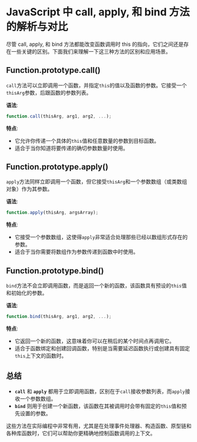 # JavaScript 中 call, apply, 和 bind 方法的解析与对比

尽管 call, apply, 和 bind 方法都能改变函数调用时 this 的指向，它们之间还是存在一些关键的区别。下面我们来理解一下这三种方法的区别和应用场景。

## Function.prototype.call()

`call`方法可以立即调用一个函数，并指定`this`的值以及函数的参数。它接受一个`thisArg`参数，后跟函数的参数列表。

**语法**:

```javascript
function.call(thisArg, arg1, arg2, ...);
```

**特点**:

-   它允许你传递一个具体的`this`值和任意数量的参数到目标函数。
-   适合于当你知道将要传递的确切参数数量时使用。

## Function.prototype.apply()

`apply`方法同样立即调用一个函数，但它接受`thisArg`和一个参数数组（或类数组对象）作为其参数。

**语法**:

```javascript
function.apply(thisArg, argsArray);
```

**特点**:

-   它接受一个参数数组，这使得`apply`非常适合处理那些已经以数组形式存在的参数。
-   适合于当你需要将数组作为参数传递到函数中时使用。

## Function.prototype.bind()

`bind`方法不会立即调用函数，而是返回一个新的函数，该函数具有预设的`this`值和初始化的参数。

**语法**:

```javascript
function.bind(thisArg, arg1, arg2, ...);
```

**特点**:

-   它返回一个新的函数，这意味着你可以在稍后的某个时间点再调用它。
-   适合于函数绑定和创建回调函数，特别是当需要延迟函数执行或创建具有固定`this`上下文的函数时。

## 总结

-   **`call`** 和 **`apply`** 都用于立即调用函数，区别在于`call`接收参数列表，而`apply`接收一个参数数组。
-   **`bind`** 则用于创建一个新函数，该函数在其被调用时会带有固定的`this`值和预先设置的参数。

这些方法在实际编程中非常有用，尤其是在处理事件处理器、构造函数、原型链和各种库函数时，它们可以帮助你更精确地控制函数调用的上下文。
